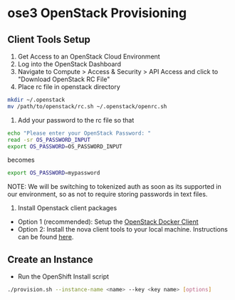 # ose3 OpenStack Provisioning

## Client Tools Setup ##
1. Get Access to an OpenStack Cloud Environment
1. Log into the OpenStack Dashboard
1. Navigate to Compute > Access & Security > API Access and click to "Download OpenStack RC File"
1. Place rc file in openstack directory
```bash
mkdir ~/.openstack
mv /path/to/openstack/rc.sh ~/.openstack/openrc.sh
```
1. Add your password to the rc file so that
```bash
echo "Please enter your OpenStack Password: "
read -sr OS_PASSWORD_INPUT
export OS_PASSWORD=OS_PASSWORD_INPUT
```
becomes
```bash
export OS_PASSWORD=mypassword
```
NOTE: We will be switching to tokenized auth as soon as its supported in our environment, so as not to require storing passwords in text files.
1. Install Openstack client packages
 * Option 1 (recommended): Setup the [OpenStack Docker Client](/docker/openstack-docker-client)
 * Option 2: Install the nova client tools to your local machine.  Instructions can be found [here]( http://docs.openstack.org/user-guide/common/cli_install_openstack_command_line_clients.html#installing-from-packages).

## Create an Instance ##
* Run the OpenShift Install script

```bash
./provision.sh --instance-name <name> --key <key name> [options]
```
